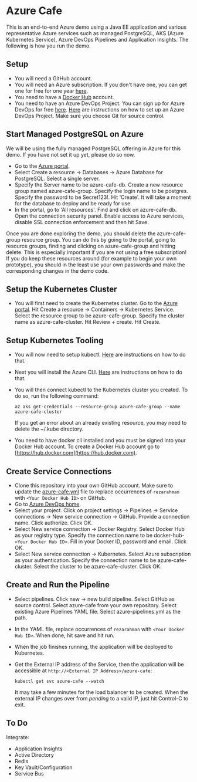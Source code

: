 # Azure Cafe
This is an end-to-end Azure demo using a Java EE application and various representative Azure services such as managed PostgreSQL, AKS (Azure Kubernetes Service), Azure DevOps Pipelines and Application Insights. The following is how you run the demo.

## Setup
* You will need a GitHub account.
* You will need an Azure subscription. If you don't have one, you can get one for free for one year [here](https://azure.microsoft.com/en-us/free).
* You need to have a [Docker Hub](https://hub.docker.com) account.
* You need to have an Azure DevOps Project. You can sign up for Azure DevOps for free [here](https://azure.microsoft.com/en-us/services/devops/). [Here](https://docs.microsoft.com/en-us/azure/devops/organizations/projects/create-project) are instructions on how to set up an Azure DevOps Project. Make sure you choose Git for source control.

## Start Managed PostgreSQL on Azure
We will be using the fully managed PostgreSQL offering in Azure for this demo. If you have not set it up yet, please do so now. 

* Go to the [Azure portal](http://portal.azure.com).
* Select Create a resource -> Databases -> Azure Database for PostgreSQL. Select a single server.
* Specify the Server name to be azure-cafe-db. Create a new resource group named azure-cafe-group. Specify the login name to be postgres. Specify the password to be Secret123!. Hit 'Create'. It will take a moment for the database to deploy and be ready for use.
* In the portal, go to 'All resources'. Find and click on azure-cafe-db. Open the connection security panel. Enable access to Azure services, disable SSL connection enforcement and then hit Save.

Once you are done exploring the demo, you should delete the azure-cafe-group resource group. You can do this by going to the portal, going to resource groups, finding and clicking on azure-cafe-group and hitting delete. This is especially important if you are not using a free subscription! If you do keep these resources around (for example to begin your own prototype), you should in the least use your own passwords and make the corresponding changes in the demo code.

## Setup the Kubernetes Cluster
* You will first need to create the Kubernetes cluster. Go to the [Azure portal](http://portal.azure.com). Hit Create a resource -> Containers -> Kubernetes Service. Select the resource group to be azure-cafe-group. Specify the cluster name as azure-cafe-cluster. Hit Review + create. Hit Create.

## Setup Kubernetes Tooling
* You will now need to setup kubectl. [Here](https://kubernetes.io/docs/tasks/tools/install-kubectl/) are instructions on how to do that.
* Next you will install the Azure CLI. [Here](https://docs.microsoft.com/en-us/cli/azure/install-azure-cli?view=azure-cli-latest) are instructions on how to do that.
* You will then connect kubectl to the Kubernetes cluster you created. To do so, run the following command:

   ```
   az aks get-credentials --resource-group azure-cafe-group --name azure-cafe-cluster
   ```
  If you get an error about an already existing resource, you may need to delete the ~/.kube directory.
* You need to have docker cli installed and you must be signed into your Docker Hub account. To create a Docker Hub account go to [https://hub.docker.com](https://hub.docker.com).

## Create Service Connections
* Clone this repository into your own GitHub account. Make sure to update the [azure-cafe.yml](azure-cafe.yml) file to replace occurrences of `rezarahman` with `<Your Docker Hub ID>` on GitHub.
* Go to [Azure DevOps home](https://dev.azure.com).
* Select your project. Click on project settings -> Pipelines -> Service connections -> New service connection -> GitHub. Provide a connection name. Click authorize. Click OK.
* Select New service connection -> Docker Registry. Select Docker Hub as your registry type. Specify the connection name to be docker-hub-`<Your Docker Hub ID>`. Fill in your Docker ID, password and email. Click OK. 
* Select New service connection -> Kubernetes. Select Azure subscription as your authentication. Specify the connection name to be azure-cafe-cluster. Select the cluster to be azure-cafe-cluster. Click OK.

## Create and Run the Pipeline
* Select pipelines. Click new -> new build pipeline. Select GitHub as source control. Select azure-cafe from your own repository. Select existing Azure Pipelines YAML file. Select azure-pipelines.yml as the path.

* In the YAML file, replace occurrences of `rezarahman` with `<Your Docker Hub ID>`. When done, hit save and hit run.
* When the job finishes running, the application will be deployed to Kubernetes.
* Get the External IP address of the Service, then the application will be accessible at `http://<External IP Address>/azure-cafe`:
   ```
   kubectl get svc azure-cafe --watch
   ```
  It may take a few minutes for the load balancer to be created. When the external IP changes over from *pending* to a valid IP, just hit Control-C to exit.

## To Do
Integrate:
* Application Insights
* Active Directory
* Redis
* Key Vault/Configuration
* Service Bus

